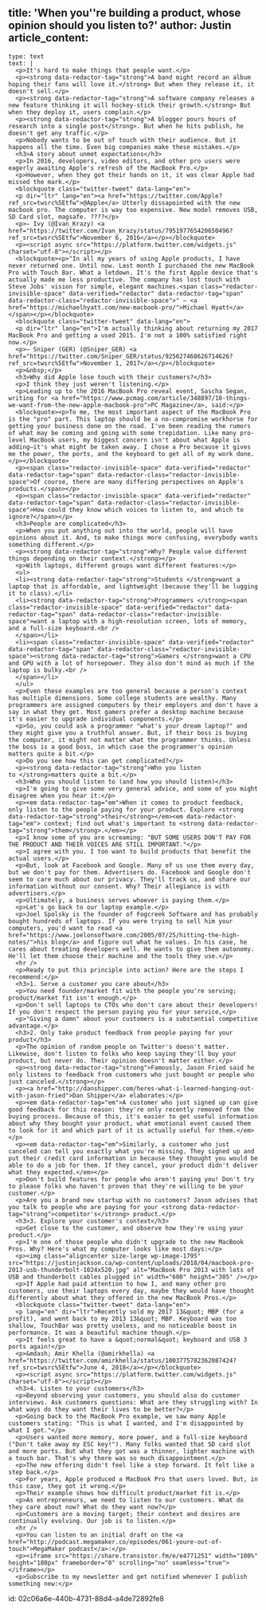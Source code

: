 title: 'When you''re building a product, whose opinion should you listen to?'
author: Justin
article_content:
  -
    type: text
    text: |
      <p>It's hard to make things that people want.</p>
      <p><strong data-redactor-tag="strong">A band might record an album hoping their fans will love it.</strong> But when they release it, it doesn't sell.</p>
      <p><strong data-redactor-tag="strong">A software company releases a new feature thinking it will hockey-stick their growth.</strong> But when they deploy it, users complain.</p>
      <p><strong data-redactor-tag="strong">A blogger pours hours of research into a single post</strong>. But when he hits publish, he doesn't get any traffic.</p>
      <p>Nobody wants to be out of touch with their audience. But it happens all the time. Even big companies make these mistakes.</p>
      <h3>A story about unmet expectations</h3>
      <p>In 2016, developers, video editors, and other pro users were eagerly awaiting Apple's refresh of the MacBook Pro.</p>
      <p>However, when they got their hands on it, it was clear Apple had missed the mark.</p>
      <blockquote class="twitter-tweet" data-lang="en">
      <p dir="ltr" lang="en"><a href="https://twitter.com/Apple?ref_src=twsrc%5Etfw">@Apple</a> Utterly dissapointed with the new macbook pro. The computer is way too expensive. New model removes USB, SD Card slot, magsafe. ????</p>
      <p>— Ivy (@Ivan_Krazy) <a href="https://twitter.com/Ivan_Krazy/status/795197765420650496?ref_src=twsrc%5Etfw">November 6, 2016</a></p></blockquote>
      <p><script async src="https://platform.twitter.com/widgets.js" charset="utf-8"></script></p>
      <blockquote><p>"In all my years of using Apple products, I have never returned one. Until now. Last month I purchased the new MacBook Pro with Touch Bar. What a letdown. It's the first Apple device that's actually made me less productive. The company has lost touch with Steve Jobs' vision for simple, elegant machines.<span class="redactor-invisible-space" data-verified="redactor" data-redactor-tag="span" data-redactor-class="redactor-invisible-space">" – <a href="https://michaelhyatt.com/new-macbook-pro/">Michael Hyatt</a></span></p></blockquote>
      <blockquote class="twitter-tweet" data-lang="en">
      <p dir="ltr" lang="en">I'm actually thinking about returning my 2017 MacBook Pro and getting a used 2015. I'm not a 100% satisfied right now.</p>
      <p>— Sniper (GER) (@Sniper_GER) <a href="https://twitter.com/Sniper_GER/status/925627468626714626?ref_src=twsrc%5Etfw">November 1, 2017</a></p></blockquote>
      <p>&nbsp;</p>
      <h3>Why did Apple lose touch with their customers?</h3>
      <p>I think they just weren't listening.</p>
      <p>Leading up to the 2016 MacBook Pro reveal event, Sascha Segan, writing for <a href="https://www.pcmag.com/article/348897/10-things-we-want-from-the-new-apple-macbook-pro">PC Magazine</a>, said:</p>
      <blockquote><p>To me, the most important aspect of the MacBook Pro is the "pro" part. This laptop should be a no-compromise workhorse for getting your business done on the road. I've been reading the rumors of what may be coming and going with some trepidation. Like many pro-level MacBook users, my biggest concern isn't about what Apple is adding—it's what might be taken away. I chose a Pro because it gives me the power, the ports, and the keyboard to get all of my work done.</p></blockquote>
      <p><span class="redactor-invisible-space" data-verified="redactor" data-redactor-tag="span" data-redactor-class="redactor-invisible-space">Of course, there are many differing perspectives on Apple's products.</span></p>
      <p><span class="redactor-invisible-space" data-verified="redactor" data-redactor-tag="span" data-redactor-class="redactor-invisible-space">How could they know which voices to listen to, and which to ignore?</span></p>
      <h3>People are complicated</h3>
      <p>When you put anything out into the world, people will have opinions about it. And, to make things more confusing, everybody wants something different.</p>
      <p><strong data-redactor-tag="strong">Why? People value different things depending on their context.</strong></p>
      <p>With laptops, different groups want different features:</p>
      <ul>
      <li><strong data-redactor-tag="strong">Students </strong>want a laptop that is affordable, and lightweight (because they'll be lugging it to class).</li>
      <li><strong data-redactor-tag="strong">Programmers </strong><span class="redactor-invisible-space" data-verified="redactor" data-redactor-tag="span" data-redactor-class="redactor-invisible-space">want a laptop with a high-resolution screen, lots of memory, and a full-size keyboard.<br />
      </span></li>
      <li><span class="redactor-invisible-space" data-verified="redactor" data-redactor-tag="span" data-redactor-class="redactor-invisible-space"><strong data-redactor-tag="strong">Gamers </strong>want a CPU and GPU with a lot of horsepower. They also don't mind as much if the laptop is bulky.<br />
      </span></li>
      </ul>
      <p>Even these examples are too general because a person's context has multiple dimensions. Some college students are wealthy. Many programmers are assigned computers by their employers and don't have a say in what they get. Most gamers prefer a desktop machine because it's easier to upgrade individual components.</p>
      <p>So, you could ask a programmer "what's your dream laptop?" and they might give you a truthful answer. But, if their boss is buying the computer, it might not matter what the programmer thinks. Unless the boss is a good boss, in which case the programmer's opinion matters quite a bit.</p>
      <p>Do you see how this can get complicated?</p>
      <p><strong data-redactor-tag="strong">Who you listen to </strong>matters quite a bit.</p>
      <h3>Who you should listen to (and how you should listen)</h3>
      <p>I'm going to give some very general advice, and some of you might disagree when you hear it:</p>
      <p><em data-redactor-tag="em">When it comes to product feedback, only listen to the people paying for your product. Explore <strong data-redactor-tag="strong">their</strong></em><em data-redactor-tag="em"> context; find out what's important to <strong data-redactor-tag="strong">them</strong>.</em></p>
      <p>I know some of you are screaming: "BUT SOME USERS DON'T PAY FOR THE PRODUCT AND THEIR VOICES ARE STILL IMPORTANT."</p>
      <p>I agree with you. I too want to build products that benefit the actual users.</p>
      <p>But, look at Facebook and Google. Many of us use them every day, but we don't pay for them. Advertisers do. Facebook and Google don't seem to care much about our privacy. They'll track us, and share our information without our consent. Why? Their allegiance is with advertisers.</p>
      <p>Ultimately, a business serves whoever is paying them.</p>
      <p>Let's go back to our laptop example.</p>
      <p>Joel Spolsky is the founder of Fogcreek Software and has probably bought hundreds of laptops. If you were trying to sell him your computers, you'd want to read <a href="https://www.joelonsoftware.com/2005/07/25/hitting-the-high-notes/">his blog</a> and figure out what he values. In his case, he cares about treating developers well. He wants to give them autonomy. He'll let them choose their machine and the tools they use.</p>
      <hr />
      <p>Ready to put this principle into action? Here are the steps I recommend:</p>
      <h3>1. Serve a customer you care about</h3>
      <p>You need founder/market fit with the people you're serving; product/market fit isn't enough.</p>
      <p>Don't sell laptops to CTOs who don't care about their developers! If you don't respect the person paying you for your service,</p>
      <p>"Giving a damn" about your customers is a substantial competitive advantage.</p>
      <h3>2. Only take product feedback from people paying for your product</h3>
      <p>The opinion of random people on Twitter's doesn't matter. Likewise, don't listen to folks who keep saying they'll buy your product, but never do. Their opinion doesn't matter either.</p>
      <p><strong data-redactor-tag="strong">Famously, Jason Fried said he only listens to feedback from customers who just bought or people who just canceled.</strong></p>
      <p><a href="http://danshipper.com/heres-what-i-learned-hanging-out-with-jason-fried">Dan Shipper</a> elaborates:</p>
      <p><em data-redactor-tag="em">A customer who just signed up can give good feedback for this reason: they're only recently removed from the buying process. Because of this, it's easier to get useful information about why they bought your product, what emotional event caused them to look for it and which part of it is actually useful for them.</em></p>
      <p><em data-redactor-tag="em">Similarly, a customer who just canceled can tell you exactly what you're missing. They signed up and put their credit card information in because they thought you would be able to do a job for them. If they cancel, your product didn't deliver what they expected.</em></p>
      <p>Don't build features for people who aren't paying you! Don't try to please folks who haven't proven that they're willing to be your customer.</p>
      <p>Are you a brand new startup with no customers? Jason advises that you talk to people who are paying for your <strong data-redactor-tag="strong">competitor's</strong> product.</p>
      <h3>3. Explore your customer's context</h3>
      <p>Get close to the customer, and observe how they're using your product.</p>
      <p>I'm one of those people who didn't upgrade to the new MacBook Pros. Why? Here's what my computer looks like most days:</p>
      <p><img class="aligncenter size-large wp-image-1795" src="https://justinjackson.ca/wp-content/uploads/2018/04/macbook-pro-2013-usb-thunderbolt-1024x520.jpg" alt="MacBook Pro 2013 with lots of USB and thunderbolt cables plugged in" width="600" height="305" /></p>
      <p>If Apple had paid attention to how I, and many other pro customers, use their laptops every day, maybe they would have thought differently about what they offered in the new MacBook Pros.</p>
      <blockquote class="twitter-tweet" data-lang="en">
      <p lang="en" dir="ltr">Recently sold my 2017 13&quot; MBP (for a profit), and went back to my 2013 13&quot; MBP. Keyboard was too shallow, TouchBar was pretty useless, and no noticeable boost in performance. It was a beautiful machine though.</p>
      <p>It feels great to have a &quot;normal&quot; keyboard and USB 3 ports again!</p>
      <p>&mdash; Amir Khella (@amirkhella) <a href="https://twitter.com/amirkhella/status/1003775782362087424?ref_src=twsrc%5Etfw">June 4, 2018</a></p></blockquote>
      <p><script async src="https://platform.twitter.com/widgets.js" charset="utf-8"></script></p>
      <h3>4. Listen to your customers</h3>
      <p>Beyond observing your customers, you should also do customer interviews. Ask customers questions: What are they struggling with? In what ways do they want their lives to be better?</p>
      <p>Going back to the MacBook Pro example, we saw many Apple customers stating: "This is what I wanted, and I'm disappointed by what I got."</p>
      <p>Users wanted more memory, more power, and a full-size keyboard ("Don't take away my ESC key!"). Many folks wanted that SD card slot and more ports. But what they got was a thinner, lighter machine with a touch bar. That's why there was so much disappointment.</p>
      <p>The new offering didn't feel like a step forward. It felt like a step back.</p>
      <p>For years, Apple produced a MacBook Pro that users loved. But, in this case, they got it wrong.</p>
      <p>Their example shows how difficult product/market fit is.</p>
      <p>As entrepreneurs, we need to listen to our customers. What do they care about now? What do they want now?</p>
      <p>Customers are a moving target; their context and desires are continually evolving. Our job is to listen.</p>
      <hr />
      <p>You can listen to an initial draft on the <a href="http://podcast.megamaker.co/episodes/061-youre-out-of-touch">MegaMaker podcast</a>:</p>
      <p><iframe src="https://share.transistor.fm/e/e4771251" width="100%" height="180px" frameborder="0" scrolling="no" seamless="true"></iframe></p>
      <p>Subscribe to my newsletter and get notified whenever I publish something new:</p>
      
id: 02c06a6e-440b-4731-88d4-a4de72892fe8
